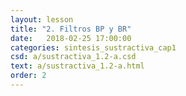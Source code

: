 ```yaml
---
layout: lesson 
title: "2. Filtros BP y BR"
date:   2018-02-25 17:00:00
categories: sintesis_sustractiva_cap1
csd: a/sustractiva_1.2-a.csd
text: a/sustractiva_1.2-a.html
order: 2
---
```

